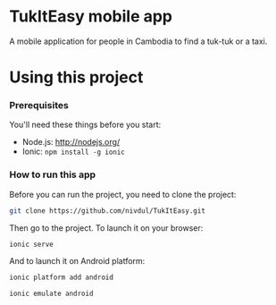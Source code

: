 TukItEasy mobile app
=====================

A mobile application for people in Cambodia to find a tuk-tuk or a taxi.

# Using this project

### Prerequisites

You'll need these things before you start:

* Node.js: http://nodejs.org/
* Ionic: `npm install -g ionic`

### How to run this app

Before you can run the project, you need to clone the project:

```sh
git clone https://github.com/nivdul/TukItEasy.git
```
Then go to the project. To launch it on your browser:

```sh
ionic serve
```
And to launch it on Android platform:

```sh
ionic platform add android
```
```sh
ionic emulate android
```
